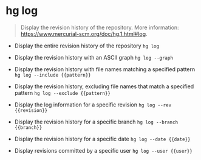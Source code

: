 # hg log
> Display the revision history of the repository.
> More information: <https://www.mercurial-scm.org/doc/hg.1.html#log>.

- Display the entire revision history of the repository
`hg log`

- Display the revision history with an ASCII graph
`hg log --graph`

- Display the revision history with file names matching a specified pattern
`hg log --include {{pattern}}`

- Display the revision history, excluding file names that match a specified pattern
`hg log --exclude {{pattern}}`

- Display the log information for a specific revision
`hg log --rev {{revision}}`

- Display the revision history for a specific branch
`hg log --branch {{branch}}`

- Display the revision history for a specific date
`hg log --date {{date}}`

- Display revisions committed by a specific user
`hg log --user {{user}}`
